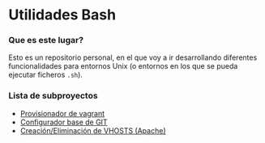 # Utilidades Bash

### Que es este lugar?
Esto es un repositorio personal, en el que voy a ir desarrollando diferentes funcionalidades para entornos Unix (o entornos en los que se pueda ejecutar ficheros `.sh`).

### Lista de subproyectos
* [Provisionador de vagrant](https://github.com/xvrmallafre/bashutils/tree/master/vagrant-provision)
* [Configurador base de GIT](https://github.com/xvrmallafre/bashutils/tree/master/gitconfig)
* [Creación/Eliminación de VHOSTS (Apache)](https://github.com/xvrmallafre/bashutils/tree/master/virtualhost)
